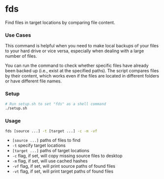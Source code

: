 # fds
Find files in target locations by comparing file content.

### Use Cases

This command is helpful when you need to make local backups of your files to your hard drive or vice versa, especially when dealing with a large number of files.

You can run the command to check whether specific files have already been backed up (i.e., exist at the specified paths). The script compares files by their content, which works even if the files are located in different folders or have different file names.

### Setup

```bash
# Run setup.sh to set "fds" as a shell command
./setup.sh
```

### Usage

```bash
fds [source ...] -t [target ...] -c -m -vf 
```

* `[source ...]` paths of files to find
* `-t` specify target locations
* `[target ...]` paths of target locations
* `-c` flag, if set, will copy missing source files to desktop
* `-m` flag, if set, will use cached hashes
* `-vf` flag, if set, will print source paths of found files
* `-vt` flag, if set, will print target paths of found files